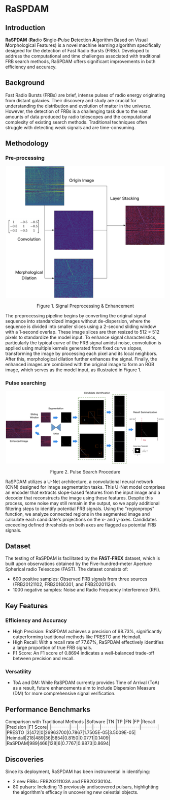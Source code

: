 # RaSPDAM
## Introduction
**RaSPDAM** (**Ra**dio **S**ingle-**P**ulse **D**etection **A**lgorithm Based on Visual **M**orphological Features) is a novel machine learning algorithm specifically designed for the detection of Fast Radio Bursts (FRBs). Developed to address the computational and time challenges associated with traditional FRB search methods, RaSPDAM offers significant improvements in both efficiency and accuracy.

## Background
Fast Radio Bursts (FRBs) are brief, intense pulses of radio energy originating from distant galaxies. Their discovery and study are crucial for understanding the distribution and evolution of matter in the universe. However, the detection of FRBs is a challenging task due to the vast amounts of data produced by radio telescopes and the computational complexity of existing search methods. Traditional techniques often struggle with detecting weak signals and are time-consuming.

## Methodology


### Pre-processing

<div align="center">
  <img src="/pics/image_process.png" alt="Figure1" width="500">
  <p>Figure 1. Signal Preprocessing & Enhancement</p>
</div>

The preprocessing pipeline begins by converting the original signal sequence into standardized images without de-dispersion, where the sequence is divided into smaller slices using a 2-second sliding window with a 1-second overlap. These image slices are then resized to 512 × 512 pixels to standardize the model input. To enhance signal characteristics, particularly the typical curve of the FRB signal amidst noise, convolution is applied using multiple kernels generated from fixed curve slopes, transforming the image by processing each pixel and its local neighbors. After this, morphological dilation further enhances the signal. Finally, the enhanced images are combined with the original image to form an RGB image, which serves as the model input, as illustrated in Figure 1.

### Pulse searching
<div align="center">
  <img src="/pics/full_procedure.png" alt="Figure1" width="500">
  <p>Figure 2. Pulse Search Procedure</p>
</div>

RaSPDAM utilizes a U-Net architecture, a convolutional neural network (CNN) designed for image segmentation tasks. This U-Net model comprises an encoder that extracts slope-based features from the input image and a decoder that reconstructs the image using these features. Despite this process, some noise may still remain in the output, so we apply additional filtering steps to identify potential FRB signals. Using the "regionprops" function, we analyze connected regions in the segmented image and calculate each candidate's projections on the x- and y-axes. Candidates exceeding defined thresholds on both axes are flagged as potential FRB signals.


## Dataset
The testing of RaSPDAM is facilitated by the **FAST-FREX** dataset, which is built upon observations obtained by the Five-hundred-meter Aperture Spherical radio Telescope (FAST). The dataset consists of:

- 600 positive samples: Observed FRB signals from three sources (FRB20121102, FRB20180301, and FRB20201124).
- 1000 negative samples: Noise and Radio Frequency Interference (RFI).

## Key Features
### Efficiency and Accuracy
- High Precision: RaSPDAM achieves a precision of 98.73%, significantly outperforming traditional methods like PRESTO and Heimdall.
- High Recall: With a recall rate of 77.67%, RaSPDAM effectively identifies a large proportion of true FRB signals.
- F1 Score: An F1 score of 0.8694 indicates a well-balanced trade-off between precision and recall.
### Versatility
- ToA and DM: While RaSPDAM currently provides Time of Arrival (ToA) as a result, future enhancements aim to include Dispersion Measure (DM) for more comprehensive signal verification.

## Performance Benchmarks
Comparison with Traditional Methods
|Software	|TN	|TP	|FN	|FP	|Recall	|Precision	|F1 Score|
|---------|---|---|---|---|-------|-----------|--------|
|PRESTO |3|472|0|26963700|0.7867|1.7505E-05|3.5009E-05|
|Heimdall|218|489|36|5854|0.8150|0.0771|0.1409|
|RaSPDAM|989|466|128|6|0.7767|0.9873|0.8694|

## Discoveries
Since its deployment, RaSPDAM has been instrumental in identifying:
- 2 new FRBs: FRB20211103A and FRB20230104.
- 80 pulsars: Including 13 previously undiscovered pulsars, highlighting the algorithm's efficacy in uncovering new celestial objects.
